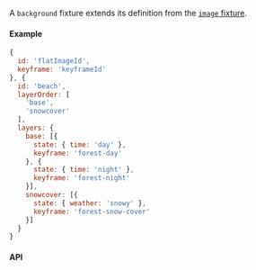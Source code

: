 A `background` fixture extends its definition from the [`image` fixture](/engine/fixtures/images).

#### Example

```js
{
  id: 'flatImageId',
  keyframe: 'keyframeId'
}, {
  id: 'beach',
  layerOrder: [
    'base',
    'snowcover'
  ],
  layers: {
    base: [{
      state: { time: 'day' },
      keyframe: 'forest-day'
    }, {
      state: { time: 'night' },
      keyframe: 'forest-night'
    }],
    snowcover: [{
      state: { weather: 'snowy' },
      keyframe: 'forest-snow-cover'
    }]
  }
}
```

#### API

